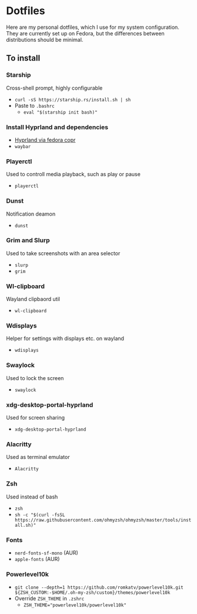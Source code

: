 # Dotfiles
Here are my personal dotfiles, which I use for my system configuration. 
They are currently set up on Fedora, but the differences between distributions should be minimal.

## To install

### Starship
Cross-shell prompt, highly configurable
 - ``curl -sS https://starship.rs/install.sh | sh``
 - Paste to `.bashrc` 
    - ``eval "$(starship init bash)"``

### Install Hyprland and dependencies
 - [Hyprland via fedora copr](https://copr.fedorainfracloud.org/coprs/solopasha/hyprland)
 - ``waybar``

### Playerctl
Used to controll media playback, such as play or pause
 - ``playerctl``

### Dunst
Notification deamon
 - ``dunst``

### Grim and Slurp
Used to take screenshots with an area selector
 - ``slurp``
 - ``grim``

### Wl-clipboard
 Wayland clipbaord util
  - ``wl-clipboard``

### Wdisplays
Helper for settings with displays etc. on wayland
 - ``wdisplays``

### Swaylock
Used to lock the screen
 - ``swaylock``

### xdg-desktop-portal-hyprland
Used for screen sharing
 - ``xdg-desktop-portal-hyprland``

### Alacritty
Used as terminal emulator
 - ``Alacritty``

### Zsh
Used instead of bash
 - ``zsh``
 - ``sh -c "$(curl -fsSL https://raw.githubusercontent.com/ohmyzsh/ohmyzsh/master/tools/install.sh)"``

### Fonts
 - ``nerd-fonts-sf-mono`` (AUR)
 - ``apple-fonts`` (AUR)

### Powerlevel10k
 - ``git clone --depth=1 https://github.com/romkatv/powerlevel10k.git ${ZSH_CUSTOM:-$HOME/.oh-my-zsh/custom}/themes/powerlevel10k``
 - Override `ZSH_THEME` in `.zshrc` 
   - ``ZSH_THEME="powerlevel10k/powerlevel10k"``
